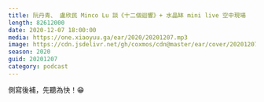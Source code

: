 ```yaml
---
title: 阮丹青、 盧欣民 Minco Lu 談《十二個迴響》+ 水晶缽 mini live 空中現場
length: 82612000
date: 2020-12-07 18:00:00
media: https://one.xiaoyuu.ga/ear/2020/20201207.mp3
image: https://cdn.jsdelivr.net/gh/coxmos/cdn@master/ear/cover/20201207.jpg
season: 2020
guid: 20201207
category: podcast
---
```


側寫後補，先聽為快！😁

